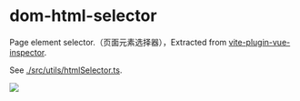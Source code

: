 # dom-html-selector

Page element selector.（页面元素选择器），Extracted from [vite-plugin-vue-inspector](https://github.com/webfansplz/vite-plugin-vue-inspector/blob/main/packages/core/src/Overlay.vue).

See [./src/utils/htmlSelector.ts](./src/utils/htmlSelector.ts).

![](./preview.gif)

